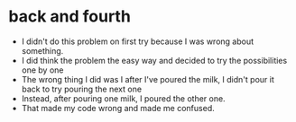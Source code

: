 # back and fourth

- I didn't do this problem on first try because I was wrong about something. 
- I did think the problem the easy way and decided to try the possibilities one by one
- The wrong thing I did was I after I've poured the milk, I didn't pour it back to try pouring the next one
- Instead, after pouring one milk, I poured the other one. 
- That made my code wrong and made me confused. 